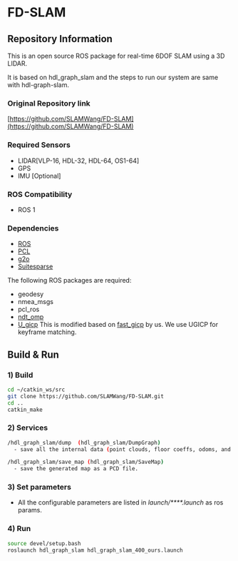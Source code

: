 # FD-SLAM

## Repository Information

This is an open source ROS package for real-time 6DOF SLAM using a 3D LIDAR.

It is based on hdl_graph_slam and the steps to run our system are same with hdl-graph-slam.

### Original Repository link

[https://github.com/SLAMWang/FD-SLAM](https://github.com/SLAMWang/FD-SLAM)

### Required Sensors

- LIDAR[VLP-16, HDL-32, HDL-64, OS1-64]
- GPS
- IMU [Optional]

### ROS Compatibility

- ROS 1

### Dependencies

- [ROS](http://wiki.ros.org/noetic/Installation/Ubuntu)
- [PCL](https://pointclouds.org/downloads/#linux)
- [g2o](http://wiki.ros.org/g2o)
- [Suitesparse](https://github.com/ethz-asl/suitesparse)

The following ROS packages are required:

- geodesy
- nmea_msgs
- pcl_ros
- [ndt_omp](https://github.com/koide3/ndt_omp)
- [U_gicp](https://github.com/SLAMWang/UGICP) This is modified based on [fast_gicp](https://github.com/SMRT-AIST/fast_gicp) by us. We use UGICP for keyframe matching.

## Build & Run

### 1) Build

```bash
cd ~/catkin_ws/src
git clone https://github.com/SLAMWang/FD-SLAM.git
cd ..
catkin_make
```

### 2) Services

```bash
/hdl_graph_slam/dump  (hdl_graph_slam/DumpGraph)
  - save all the internal data (point clouds, floor coeffs, odoms, and pose graph) to a directory.

/hdl_graph_slam/save_map (hdl_graph_slam/SaveMap)
  - save the generated map as a PCD file.
```

### 3) Set parameters

- All the configurable parameters are listed in _launch/\*\*\*\*.launch_ as ros params.

### 4) Run

```bash
source devel/setup.bash
roslaunch hdl_graph_slam hdl_graph_slam_400_ours.launch
```
